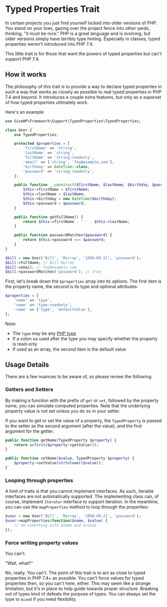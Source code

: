 # Typed Properties Trait

In certain projects you just find yourself locked into older versions of PHP. You stand on your toes, gazing over the
project fence into other yards, thinking, "it must be nice." PHP is a great language and is evolving, but older versions
simply have terribly type hinting. Especially in classes, typed properties weren't introduced into PHP 7.4.

This little trait is for those that want the powers of typed properties but can't support PHP 7.4.

## How it works

The philosophy of this trait is to provide a way to declare typed properties in such a way that works as closely as
possible to real typed properties in PHP 7.4 and beyond. It introduces a couple extra features, but only as a superset
of how typed properties ultimately work.

Here's an example:

```php
use GiveWP\Framework\Support\TypedProperties\TypedProperties;

class User {
    use TypedProperties;

    protected $properties = [
        'firstName' => 'string',
        'lastName' => 'string',
        'fullName' => 'string:readonly',
        'email' => ['string', 'foo@example.com'],
        'birthday' => DateTime::class,
        'password' => 'string:readonly',
    ];

    public function __construct($firstName, $lastName, $birthday, $password) {
        $this->firstName = $firstName;
        $this->lastName = $lastName;
        $this->birthday = new DateTime($birthday);
        $this->password = $password;
    }

    public function getFullName() {
        return $this->firstName . ' ' . $this->lastName;
    }

    public function passwordMatches($password) {
        return $this->password === $password;
    }
}

$bill = new User('Bill', 'Murray', '1950-09-21', 'password');
$bill->fullName; // Bill Murray
$bill->email; // foo@example.com
$bill->passwordMatches('password'); // true
```

First, let's break down the `$properties` array into its options. The first item is the property name, the second is its
type and optional attributes:

```php
$properties = [
    'name' => 'type',
    'name' => 'type:readonly',
    'name' => ['type', 'defaultValue'],
];
```

Note:

- The `type` may be any [PHP type](https://www.php.net/manual/en/language.types.php)
- If a colon us used after the type you may specify whether the property is read-only
- If used as an array, the second item is the default value

## Usage Details

There are a few nuances to be aware of, so please review the following.

### Getters and Setters
By making a function with the prefix of `get` or `set`, followed by the property name, you can simulate computed
properties. Note that the underlying property value is not set unless you do so in your setter.

If you want to get or set the value of a property, the `TypedProperty` is passed to the setter as the second argument
(after the value), and the first argument for the getter.

```php
public function getName(TypedProperty $property) {
    return ucfirst($property->getValue());
}

public function setName($value, TypedProperty $property) {
    $property->setValue(strtolower($value));
}
```

### Looping through properties

A limit of traits is that you cannot implement interfaces. As such, iterable interfaces are not automatically supported.
The implementing class can, of course, implement `Iterator` interface to support iteration. In the meantime, you can use
the `mapProperties` method to loop through the properties:

```php
$user = new User('Bill', 'Murray', '1950-09-21', 'password');
$user->mapProperties(function($name, $value) {
    // do something with $name and $value
});
```

### Force writing property values
You can't.

"Wait, what?"

No, really. You can't. The point of this trait is to act as close to typed properties in PHP 7.4+ as possible. You can't
force values for typed properties then, so you can't here, either. This may seem like a strange limitation, but it's in
place to help guide towards proper structure. Breaking out of types kind of defeats the purpose of types. You can always
set the type to `mixed` if you need flexibility.
